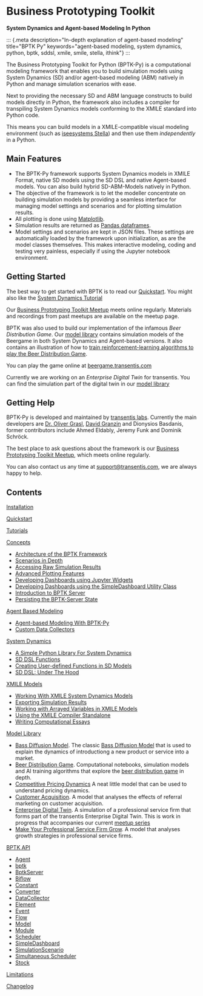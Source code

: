 # Business Prototyping Toolkit
**System Dynamics and Agent-based Modeling In Python**

::: {.meta description="In-depth explanation of agent-based modeling"
title="BPTK Py" 
keywords="agent-based modeling, system dynamics, python, bptk, sddsl, xmile, smile, stella, ithink"}
:::

The Business Prototyping Toolkit for Python (BPTK-Py) is a computational
modeling framework that enables you to build simulation models using
System Dynamics (SD) and/or agent-based modeling (ABM) natively in
Python and manage simulation scenarios with ease.

Next to providing the necessary SD and ABM language constructs to build
models directly in Python, the framework also includes a compiler for
transpiling System Dynamics models conforming to the XMILE standard into
Python code.

This means you can build models in a XMILE-compatible visual modeling
environment (such as [iseesystems Stella](http://www.iseesystems.com))
and then use them *independently* in a Python.

## Main Features

-   The BPTK-Py framework supports System Dynamics models in XMILE
    Format, native SD models using the SD DSL and native Agent-based models. You can also build hybrid SD-ABM-Models natively in Python.
-   The objective of the framework is to let the modeller concentrate on
    building simulation models by providing a seamless interface for
    managing model settings and scenarios and for plotting simulation
    results.
-   All plotting is done using [Matplotlib](http://www.matplotlib.org).
-   Simulation results are returned as [Pandas
    dataframes](http://pandas.pydata.org).
-   Model settings and scenarios are kept in JSON files. These settings
    are automatically loaded by the framework upon initialization, as
    are the model classes themselves. This makes interactive modeling,
    coding and testing very painless, especially if using the Jupyter
    notebook environment.

## Getting Started

The best way to get started with BPTK is to read our [Quickstart](quickstart/quickstart.ipynb). You might also like the [System Dynamics Tutorial](tutorials/tutorials.md)

Our [Business Prototyping Toolkit
Meetup](https://www.transentis.com/business-prototyping-toolkit-meetup/en/)
meets online regularly. Materials and recordings from past meetups are available on the meetup page.

BPTK was also used to build our implementation of the infamous _Beer
Distribution Game_. Our [model library](/model_library/model_library.ipynb) contains simulation models of the Beergame in both System Dynamics and Agent-based versions. It also contains an illustration of how to [train reinforcement-learning algorithms to play the Beer Distribution Game](/model_library/beergame/training_ai_beergame.ipynb).

You can play the game online at [beergame.transentis.com](https://beergame.transentis.com)

Currently we are working on an _Enterprise Digital Twin_ for transentis. You can find the simulation part of the digital twin in our [model library](/model_library/enterprise_digital_twin/enterprise_digital_twin.ipynb) 

## Getting Help

BPTK-Py is developed and maintained by [transentis
labs](https://www.transentis.com/business-prototyping-toolkit/en/).
Currently the main developers are [Dr. Oliver
Grasl](https://linkedin.com/in/olivergrasl), [David
Granzin](https://linkedin.com/in/makisuo) and Dionysios Basdanis, former contributors include Ahmed Eldably, Jeremy Funk and
Dominik Schröck.

The best place to ask questions about the framework is our [Business
Prototyping Toolkit
Meetup](https://www.transentis.com/business-prototyping-toolkit-meetup/en/),
which meets online regularly.

You can also contact us any time at <support@transentis.com>, we are
always happy to help.

## Contents

[Installation](./usage/installation.md)

[Quickstart](./quickstart/quickstart.ipynb)

[Tutorials](./tutorials/tutorials.md)

[Concepts](./concepts/concepts.ipynb)

- [Architecture of the BPTK Framework](./concepts/bptk_architecture/bptk_architecture.ipynb)
- [Scenarios in Depth](./concepts/scenarios/scenarios.ipynb)
- [Accessing Raw Simulation Results](./concepts/accessing_raw_simulation_results/accessing_raw_simulation_results.ipynb)
- [Advanced Plotting Features](./concepts/advanced_plotting_features/advanced_plotting_features.ipynb)
- [Developing Dashboards using Jupyter Widgets](./concepts/develop_dashboards_using_jupyter_widgets/developing_dashboards_using_juypter_widgets.ipynb)
- [Developing Dashboards using the SimpleDashboard Utility Class](./concepts/develop_dashboards_using_simpledashboard/develop_dashboards_using_simpledashboard.ipynb)
- [Introduction to BPTK Server](./concepts/bptk_server/bptk_server_intro.ipynb)
- [Persisting the BPTK-Server State](./concepts/external_state/external_state.html)

[Agent Based Modeling](abm/abm.ipynb)

- [Agent-based Modeling With BPTK-Py](./abm/agent_based_modeling/agent_based_modeling.ipynb)
- [Custom Data Collectors](./abm/custom_datacollectors/custom_datacollectors.ipynb)

[System Dynamics](sd-dsl/sddsl.ipynb)

- [A Simple Python Library For System Dynamics](./sd-dsl/simple_python_library_sd_dsl/simple_python_library_sd_dsl.ipynb)
- [SD DSL Functions](./sd-dsl/sd_dsl_functions/sd_dsl_functions.ipynb)
- [Creating User-defined Functions in SD Models](./sd-dsl/sd_user_defined_functions/sd_user_defined_functions.ipynb)
- [SD DSL: Under The Hood](./sd-dsl/sd_dsl_unter_the_hood/sd_dsl_under_the_hood.ipynb)

[XMILE Models](xmile/xmile.ipynb)

- [Working With XMILE System Dynamics Models](./xmile/working_with_XMILE/working_with_XMILE.ipynb)
- [Exporting Simulation Results](./xmile/exporting_simulation_results/exporting_simulation_results.ipynb)
- [Working with Arrayed Variables in XMILE Models](./xmile/xmile_arrays/xmile_arrays.ipynb)
- [Using the XMILE Compiler Standalone](./xmile/use_sd_compiler_standalone/use_sd_compiler_standalone.md)
- [Writing Computational Essays](./xmile/writing_computational_essays/writing_computational_essays.ipynb)

[Model Library](./model_library/model_library.ipynb)

- [Bass Diffusion Model](./model_library/bass_diffusion/bass_diffusion.ipynb). The classic [Bass Diffusion Model](https://en.wikipedia.org/wiki/Bass_diffusion_model) that is used to explain the dynamics of introductiong a new product or service into a market.
- [Beer Distribution Game](./model_library/beergame/beergame.ipynb). Computational notebooks, simulation models and AI training algorithms that explore the [beer distribution game](https://beergame.transentis.com) in depth.
- [Competitive Pricing Dynamics](./model_library/competitive_pricing/competitive_pricing_dynamics.ipynb) A neat little model that can be used to understand pricing dynamics.
- [Customer Acquisition](./model_library/customer_acquisition/customer_acquisition.ipynb). A model that analyses the effects of referral marketing on customer acquisition.
- [Enterprise Digital Twin](./model_library/enterprise_digital_twin/enterprise_digital_twin.ipynb). A simulation of a professional service firm that forms part of the transentis Enterprise Digital Twin. This is work in progress that accompanies our current [meetup series](https://www.transentis.com/resources/business-prototyping-toolkit-meetup)
- [Make Your Professional Service Firm Grow](./model_library/make_your_psf_grow/make_your_psf_grow.md). A model that analyses growth strategies in professional service firms.


[BPTK API](api/api.md)

* [Agent](./api/api_agent.md)
* [bptk](./api/api_bptk.md)
* [BptkServer](./api/api_bptk_server.md)
* [Biflow](./api/api_biflow.md)
* [Constant](./api/api_constant.md)
* [Converter](./api/api_converter.md)
* [DataCollector](./api/api_datacollector.md)
* [Element](./api/api_element.md)
* [Event](./api/api_event.md)
* [Flow](./api/api_flow.md)
* [Model](./api/api_model.md)
* [Module](./api/api_module.md)
* [Scheduler](./api/api_scheduler.md)
* [SimpleDashboard](./api/api_simpledashboard.md)
* [SimulationScenario](./api/api_simulation_scenario.md)
* [Simultaneous Scheduler](./api/api_simultaneousScheduler.md)
* [Stock](./api/api_stock.md)

[Limitations](./usage/limitations.md)

[Changelog](changelog.md)
